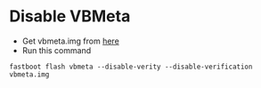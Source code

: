 # Disable VBMeta
- Get vbmeta.img from [here](https://sourceforge.net/projects/recovery-veux/files/vbmeta.img/download)
- Run this command
```
fastboot flash vbmeta --disable-verity --disable-verification vbmeta.img
```